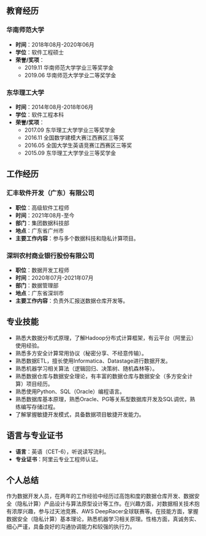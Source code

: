 ## 教育经历
### 华南师范大学
- **时间**：2018年08月-2020年06月
- **学位**：软件工程硕士
- **荣誉/奖项**：
  - 2019.11 华南师范大学学业三等奖学金
  - 2019.06 华南师范大学学业二等奖学金

### 东华理工大学
- **时间**：2014年08月-2018年06月
- **学位**：软件工程本科
- **荣誉/奖项**：
  - 2017.09 东华理工大学学业三等奖学金
  - 2016.11 全国数学建模大赛江西赛区三等奖
  - 2016.05 全国大学生英语竞赛江西赛区三等奖
  - 2015.09 东华理工大学学业三等奖学金

## 工作经历
### 汇丰软件开发（广东）有限公司
- **职位**：高级软件工程师
- **时间**：2021年08月-至今
- **部门**：集团数据科技部
- **地点**：广东省广州市
- **主要工作内容**：参与多个数据科技和隐私计算项目。

### 深圳农村商业银行股份有限公司
- **职位**：数据开发工程师
- **时间**：2020年07月-2021年07月
- **部门**：数据管理部
- **地点**：广东省深圳市
- **主要工作内容**：负责外汇报送数据仓库开发等。

## 专业技能
- 熟悉大数据分布式原理，了解Hadoop分布式计算框架，有云平台（阿里云）使用经验。
- 熟悉多方安全计算常用协议（秘密分享、不经意传输）。
- 熟悉数据ETL，擅长使用Informatica、Datastage进行数据开发。
- 熟悉机器学习相关算法（逻辑回归、决策树、随机森林等）。
- 熟悉数据仓库与数据安全理论，有丰富的数据仓库与数据安全（多方安全计算）项目经历。
- 熟悉使用Python、SQL（Oracle）编程语言。
- 熟悉数据库基本原理，熟悉Oracle、PG等关系型数据库开发及SQL调优，熟练编写存储过程。
- 了解掌握敏捷开发模式，具备数据项目敏捷开发能力。

## 语言与专业证书
- **语言**：英语（CET-6），听说读写流利。
- **专业证书**：阿里云专业工程师认证。

## 个人总结
作为数据开发人员，在两年的工作经验中经历过高饱和度的数据仓库开发、数据安全（隐私计算）产品设计与算法原型设计等工作。在兴趣方面，对数据相关技术抱有浓厚兴趣，参与过天池竞赛、AWS DeepRacer全球联赛等。在技能方面，掌握数据安全（隐私计算）基本理论，熟悉机器学习相关原理。性格方面，真诚务实、细心严谨，具备良好的沟通协调能力和较强的执行力。
